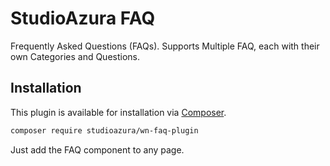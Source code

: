 # StudioAzura FAQ

Frequently Asked Questions (FAQs). Supports Multiple FAQ, each with their own Categories and Questions.

## Installation

This plugin is available for installation via [Composer](http://getcomposer.org/).

```bash
composer require studioazura/wn-faq-plugin
```

Just add the FAQ component to any page.
